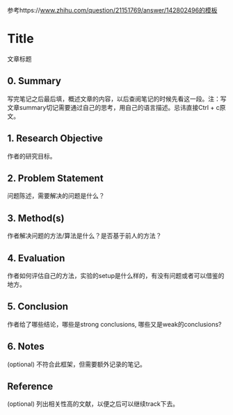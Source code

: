 参考https://www.zhihu.com/question/21151769/answer/142802496的模板



# Title

文章标题



## 0. Summary

写完笔记之后最后填，概述文章的内容，以后查阅笔记的时候先看这一段。注：写文章summary切记需要通过自己的思考，用自己的语言描述。忌讳直接Ctrl + c原文。



## 1. Research Objective

作者的研究目标。



## 2. Problem Statement

问题陈述，需要解决的问题是什么？



## 3. Method(s)

作者解决问题的方法/算法是什么？是否基于前人的方法？



## 4. Evaluation

作者如何评估自己的方法，实验的setup是什么样的，有没有问题或者可以借鉴的地方。



## 5. Conclusion

作者给了哪些结论，哪些是strong conclusions, 哪些又是weak的conclusions?



## 6. Notes

(optional) 不符合此框架，但需要额外记录的笔记。



## Reference

(optional) 列出相关性高的文献，以便之后可以继续track下去。

